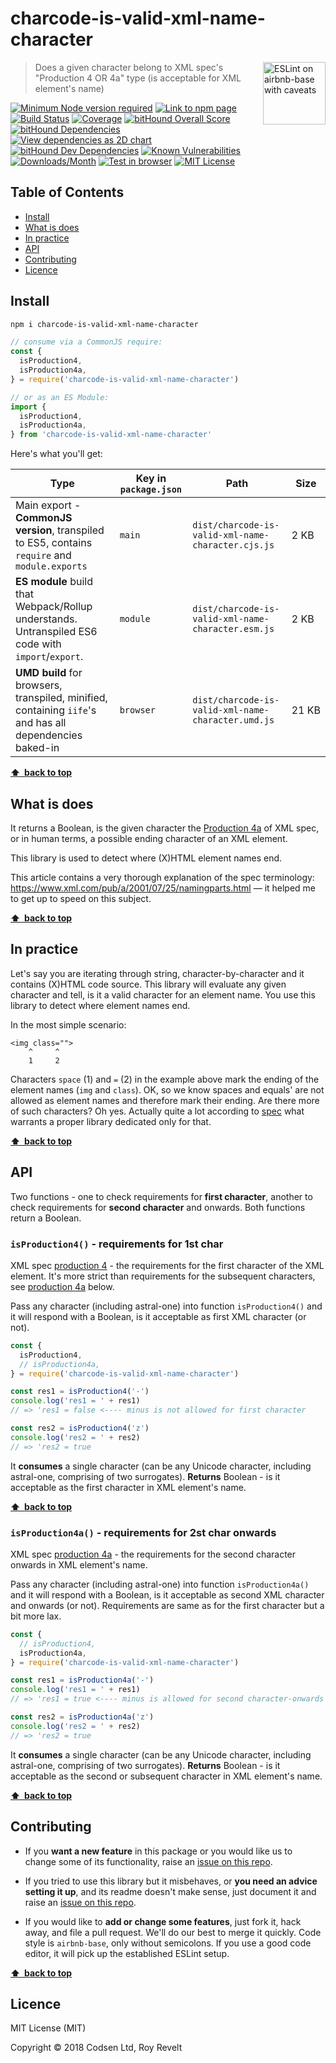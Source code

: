 # charcode-is-valid-xml-name-character

<a href="https://github.com/revelt/eslint-on-airbnb-base-badge" style="float: right; padding: 0 0 20px 20px;"><img src="https://cdn.rawgit.com/revelt/eslint-on-airbnb-base-badge/0c3e46c9/lint-badge.svg" alt="ESLint on airbnb-base with caveats" width="100" align="right"></a>

> Does a given character belong to XML spec's "Production 4 OR 4a" type (is acceptable for XML element's name)

[![Minimum Node version required][node-img]][node-url]
[![Link to npm page][npm-img]][npm-url]
[![Build Status][travis-img]][travis-url]
[![Coverage][cov-img]][cov-url]
[![bitHound Overall Score][overall-img]][overall-url]
[![bitHound Dependencies][deps-img]][deps-url]
[![View dependencies as 2D chart][deps2d-img]][deps2d-url]
[![bitHound Dev Dependencies][dev-img]][dev-url]
[![Known Vulnerabilities][vulnerabilities-img]][vulnerabilities-url]
[![Downloads/Month][downloads-img]][downloads-url]
[![Test in browser][runkit-img]][runkit-url]
[![MIT License][license-img]][license-url]

## Table of Contents

<!-- START doctoc generated TOC please keep comment here to allow auto update -->
<!-- DON'T EDIT THIS SECTION, INSTEAD RE-RUN doctoc TO UPDATE -->


- [Install](#install)
- [What is does](#what-is-does)
- [In practice](#in-practice)
- [API](#api)
- [Contributing](#contributing)
- [Licence](#licence)

<!-- END doctoc generated TOC please keep comment here to allow auto update -->

## Install

```bash
npm i charcode-is-valid-xml-name-character
```

```js
// consume via a CommonJS require:
const {
  isProduction4,
  isProduction4a,
} = require('charcode-is-valid-xml-name-character')

// or as an ES Module:
import {
  isProduction4,
  isProduction4a,
} from 'charcode-is-valid-xml-name-character'
```

Here's what you'll get:

Type            | Key in `package.json` | Path  | Size
----------------|-----------------------|-------|--------
Main export - **CommonJS version**, transpiled to ES5, contains `require` and `module.exports` | `main`                | `dist/charcode-is-valid-xml-name-character.cjs.js` | 2&nbsp;KB
**ES module** build that Webpack/Rollup understands. Untranspiled ES6 code with `import`/`export`. | `module`              | `dist/charcode-is-valid-xml-name-character.esm.js` | 2&nbsp;KB
**UMD build** for browsers, transpiled, minified, containing `iife`'s and has all dependencies baked-in | `browser`            | `dist/charcode-is-valid-xml-name-character.umd.js` | 21&nbsp;KB

**[⬆ &nbsp;back to top](#)**

## What is does

It returns a Boolean, is the given character the [Production 4a](https://www.w3.org/TR/REC-xml/#NT-NameStartChar) of XML spec, or in human terms, a possible ending character of an XML element.

This library is used to detect where (X)HTML element names end.

This article contains a very thorough explanation of the spec terminology: https://www.xml.com/pub/a/2001/07/25/namingparts.html — it helped me to get up to speed on this subject.

**[⬆ &nbsp;back to top](#)**

## In practice

Let's say you are iterating through string, character-by-character and it contains (X)HTML code source. This library will evaluate any given character and tell, is it a valid character for an element name. You use this library to detect where element names end.

In the most simple scenario:

```
<img class="">
    ^     ^
    1     2
```

Characters `space` (1) and `=` (2) in the example above mark the ending of the element names (`img` and `class`). OK, so we know spaces and equals' are not allowed as element names and therefore mark their ending. Are there more of such characters? Oh yes. Actually quite a lot according to [spec](https://www.w3.org/TR/REC-xml/#NT-NameChar) what warrants a proper library dedicated only for that.

**[⬆ &nbsp;back to top](#)**

## API

Two functions - one to check requirements for **first character**, another to check requirements for **second character** and onwards. Both functions return a Boolean.

### `isProduction4()` - requirements for 1st char

XML spec [production 4](https://www.w3.org/TR/REC-xml/#NT-NameStartChar) - the requirements for the first character of the XML element. It's more strict than requirements for the subsequent characters, see [production 4a]() below.

Pass any character (including astral-one) into function `isProduction4()` and it will respond with a Boolean, is it acceptable as first XML character (or not).

```js
const {
  isProduction4,
  // isProduction4a,
} = require('charcode-is-valid-xml-name-character')

const res1 = isProduction4('-')
console.log('res1 = ' + res1)
// => 'res1 = false <---- minus is not allowed for first character

const res2 = isProduction4('z')
console.log('res2 = ' + res2)
// => 'res2 = true
```

It **consumes** a single character (can be any Unicode character, including astral-one, comprising of two surrogates).
**Returns** Boolean - is it acceptable as the first character in XML element's name.

**[⬆ &nbsp;back to top](#)**

### `isProduction4a()` - requirements for 2st char onwards

XML spec [production 4a](https://www.w3.org/TR/REC-xml/#NT-NameChar) - the requirements for the second character onwards in XML element's name.

Pass any character (including astral-one) into function `isProduction4a()` and it will respond with a Boolean, is it acceptable as second XML character and onwards (or not). Requirements are same as for the first character but a bit more lax.

```js
const {
  // isProduction4,
  isProduction4a,
} = require('charcode-is-valid-xml-name-character')

const res1 = isProduction4a('-')
console.log('res1 = ' + res1)
// => 'res1 = true <---- minus is allowed for second character-onwards

const res2 = isProduction4a('z')
console.log('res2 = ' + res2)
// => 'res2 = true
```

It **consumes** a single character (can be any Unicode character, including astral-one, comprising of two surrogates).
**Returns** Boolean - is it acceptable as the second or subsequent character in XML element's name.

**[⬆ &nbsp;back to top](#)**

## Contributing

* If you **want a new feature** in this package or you would like us to change some of its functionality, raise an [issue on this repo](https://github.com/codsen/charcode-is-valid-xml-name-character/issues).

* If you tried to use this library but it misbehaves, or **you need an advice setting it up**, and its readme doesn't make sense, just document it and raise an [issue on this repo](https://github.com/codsen/charcode-is-valid-xml-name-character/issues).

* If you would like to **add or change some features**, just fork it, hack away, and file a pull request. We'll do our best to merge it quickly. Code style is `airbnb-base`, only without semicolons. If you use a good code editor, it will pick up the established ESLint setup.

**[⬆ &nbsp;back to top](#)**

## Licence

MIT License (MIT)

Copyright © 2018 Codsen Ltd, Roy Revelt


[node-img]: https://img.shields.io/node/v/charcode-is-valid-xml-name-character.svg?style=flat-square&label=works%20on%20node
[node-url]: https://www.npmjs.com/package/charcode-is-valid-xml-name-character

[npm-img]: https://img.shields.io/npm/v/charcode-is-valid-xml-name-character.svg?style=flat-square&label=release
[npm-url]: https://www.npmjs.com/package/charcode-is-valid-xml-name-character

[travis-img]: https://img.shields.io/travis/codsen/charcode-is-valid-xml-name-character.svg?style=flat-square
[travis-url]: https://travis-ci.org/codsen/charcode-is-valid-xml-name-character

[cov-img]: https://coveralls.io/repos/github/codsen/charcode-is-valid-xml-name-character/badge.svg?style=flat-square?branch=master
[cov-url]: https://coveralls.io/github/codsen/charcode-is-valid-xml-name-character?branch=master

[overall-img]: https://img.shields.io/bithound/code/github/codsen/charcode-is-valid-xml-name-character.svg?style=flat-square
[overall-url]: https://www.bithound.io/github/codsen/charcode-is-valid-xml-name-character

[deps-img]: https://img.shields.io/bithound/dependencies/github/codsen/charcode-is-valid-xml-name-character.svg?style=flat-square
[deps-url]: https://www.bithound.io/github/codsen/charcode-is-valid-xml-name-character/master/dependencies/npm

[deps2d-img]: https://img.shields.io/badge/deps%20in%202D-see_here-08f0fd.svg?style=flat-square
[deps2d-url]: http://npm.anvaka.com/#/view/2d/charcode-is-valid-xml-name-character

[dev-img]: https://img.shields.io/bithound/devDependencies/github/codsen/charcode-is-valid-xml-name-character.svg?style=flat-square
[dev-url]: https://www.bithound.io/github/codsen/charcode-is-valid-xml-name-character/master/dependencies/npm

[vulnerabilities-img]: https://snyk.io/test/github/codsen/charcode-is-valid-xml-name-character/badge.svg?style=flat-square
[vulnerabilities-url]: https://snyk.io/test/github/codsen/charcode-is-valid-xml-name-character

[downloads-img]: https://img.shields.io/npm/dm/charcode-is-valid-xml-name-character.svg?style=flat-square
[downloads-url]: https://npmcharts.com/compare/charcode-is-valid-xml-name-character

[runkit-img]: https://img.shields.io/badge/runkit-test_in_browser-a853ff.svg?style=flat-square
[runkit-url]: https://npm.runkit.com/charcode-is-valid-xml-name-character

[license-img]: https://img.shields.io/npm/l/charcode-is-valid-xml-name-character.svg?style=flat-square
[license-url]: https://github.com/codsen/charcode-is-valid-xml-name-character/blob/master/license.md
